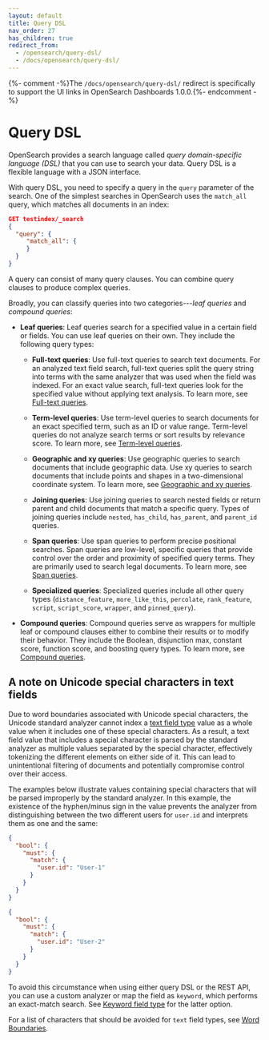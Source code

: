 ```yaml
---
layout: default
title: Query DSL
nav_order: 27
has_children: true
redirect_from:
  - /opensearch/query-dsl/
  - /docs/opensearch/query-dsl/
---
```


{%- comment -%}The `/docs/opensearch/query-dsl/` redirect is specifically to support the UI links in OpenSearch Dashboards 1.0.0.{%- endcomment -%}

# Query DSL

OpenSearch provides a search language called *query domain-specific language (DSL)* that you can use to search your data. Query DSL is a flexible language with a JSON interface.

With query DSL, you need to specify a query in the `query` parameter of the search. One of the simplest searches in OpenSearch uses the `match_all` query, which matches all documents in an index:

```json
GET testindex/_search
{
  "query": {
     "match_all": { 
     }
  }
}
```

A query can consist of many query clauses. You can combine query clauses to produce complex queries. 

Broadly, you can classify queries into two categories---*leaf queries* and *compound queries*:

- **Leaf queries**: Leaf queries search for a specified value in a certain field or fields. You can use leaf queries on their own. They include the following query types:

    - **Full-text queries**: Use full-text queries to search text documents. For an analyzed text field search, full-text queries split the query string into terms with the same analyzer that was used when the field was indexed. For an exact value search, full-text queries look for the specified value without applying text analysis. To learn more, see [Full-text queries]({{site.url}}{{site.baseurl}}/opensearch/query-dsl/full-text/index).

    - **Term-level queries**: Use term-level queries to search documents for an exact specified term, such as an ID or value range. Term-level queries do not analyze search terms or sort results by relevance score. To learn more, see [Term-level queries]({{site.url}}{{site.baseurl}}/opensearch/query-dsl/term/).

    - **Geographic and xy queries**: Use geographic queries to search documents that include geographic data. Use xy queries to search documents that include points and shapes in a two-dimensional coordinate system. To learn more, see [Geographic and xy queries]({{site.url}}{{site.baseurl}}/opensearch/query-dsl/geo-and-xy/index).

    - **Joining queries**: Use joining queries to search nested fields or return parent and child documents that match a specific query. Types of joining queries include `nested`, `has_child`, `has_parent`, and `parent_id` queries.

    - **Span queries**: Use span queries to perform precise positional searches. Span queries are low-level, specific queries that provide control over the order and proximity of specified query terms. They are primarily used to search legal documents. To learn more, see [Span queries]({{site.url}}{{site.baseurl}}/opensearch/query-dsl/span-query/).

    - **Specialized queries**: Specialized queries include all other query types (`distance_feature`, `more_like_this`, `percolate`, `rank_feature`, `script`, `script_score`, `wrapper`, and `pinned_query`).

- **Compound queries**: Compound queries serve as wrappers for multiple leaf or compound clauses either to combine their results or to modify their behavior. They include the Boolean, disjunction max, constant score, function score, and boosting query types. To learn more, see [Compound queries]({{site.url}}{{site.baseurl}}/opensearch/query-dsl/compound/index).

## A note on Unicode special characters in text fields

Due to word boundaries associated with Unicode special characters, the Unicode standard analyzer cannot index a [text field type]({{site.url}}{{site.baseurl}}/opensearch/supported-field-types/text/) value as a whole value when it includes one of these special characters. As a result, a text field value that includes a special character is parsed by the standard analyzer as multiple values separated by the special character, effectively tokenizing the different elements on either side of it. This can lead to unintentional filtering of documents and potentially compromise control over their access. 

The examples below illustrate values containing special characters that will be parsed improperly by the standard analyzer. In this example, the existence of the hyphen/minus sign in the value prevents the analyzer from distinguishing between the two different users for `user.id` and interprets them as one and the same:

```json
{
  "bool": {
    "must": {
      "match": {
        "user.id": "User-1"
      }
    }
  }
}
```

```json
{
  "bool": {
    "must": {
      "match": {
        "user.id": "User-2"
      }
    }
  }
}
```

To avoid this circumstance when using either query DSL or the REST API, you can use a custom analyzer or map the field as `keyword`, which performs an exact-match search. See [Keyword field type]({{site.url}}{{site.baseurl}}/opensearch/supported-field-types/keyword/) for the latter option.

For a list of characters that should be avoided for `text` field types, see [Word Boundaries](https://unicode.org/reports/tr29/#Word_Boundaries).